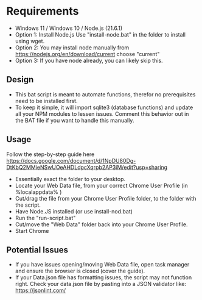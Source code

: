 # Requirements
- Windows 11 / Windows 10 / Node.js (21.6.1)
- Option 1: Install Node.js Use "install-node.bat" in the folder to install using wget.
- Option 2: You may install node manually from https://nodejs.org/en/download/current choose "current"
- Option 3: If you have node already, you can likely skip this.

## Design
- This bat script is meant to automate functions, therefor no prerequisites need to be installed first. 
- To keep it simple, it will import sqlite3 (database functions) and update all your NPM modules to lessen issues. Comment this behavior out in the BAT file if you want to handle this manually.

## Usage 
Follow the step-by-step guide here https://docs.google.com/document/d/1NpDU80Dg-DtKbQ2MMieNSwUOeAHDLdpcXqrpb2AP3iM/edit?usp=sharing
- Essentially exact the folder to your desktop.
- Locate your Web Data file, from your correct Chrome User Profile (in %localappdata% ) 
- Cut/drag the file from your Chrome User Profile folder, to the folder with the script.
- Have Node.JS installed (or use install-nod.bat)
- Run the "run-script.bat"
- Cut/move the "Web Data" folder back into your Chrome User Profile.
- Start Chrome

## Potential Issues
- If you have issues opening/moving Web Data file, open task manager and ensure the browser is closed (cover the guide).
- If your Data.json file has formatting issues, the script may not function right. Check your data.json file by pasting into a JSON validator like: https://jsonlint.com/
